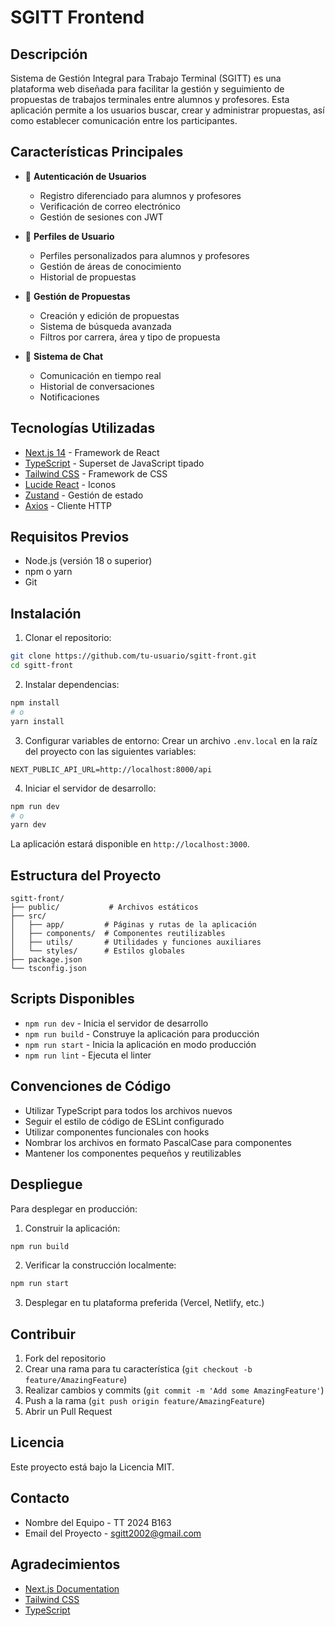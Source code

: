 # SGITT Frontend

## Descripción

Sistema de Gestión Integral para Trabajo Terminal (SGITT) es una plataforma web diseñada para facilitar la gestión y seguimiento de propuestas de trabajos terminales entre alumnos y profesores. Esta aplicación permite a los usuarios buscar, crear y administrar propuestas, así como establecer comunicación entre los participantes.

## Características Principales

- 🔐 **Autenticación de Usuarios**
  - Registro diferenciado para alumnos y profesores
  - Verificación de correo electrónico
  - Gestión de sesiones con JWT

- 👤 **Perfiles de Usuario**
  - Perfiles personalizados para alumnos y profesores
  - Gestión de áreas de conocimiento
  - Historial de propuestas

- 📝 **Gestión de Propuestas**
  - Creación y edición de propuestas
  - Sistema de búsqueda avanzada
  - Filtros por carrera, área y tipo de propuesta

- 💬 **Sistema de Chat**
  - Comunicación en tiempo real
  - Historial de conversaciones
  - Notificaciones

## Tecnologías Utilizadas

- [Next.js 14](https://nextjs.org/) - Framework de React
- [TypeScript](https://www.typescriptlang.org/) - Superset de JavaScript tipado
- [Tailwind CSS](https://tailwindcss.com/) - Framework de CSS
- [Lucide React](https://lucide.dev/) - Iconos
- [Zustand](https://zustand-demo.pmnd.rs/) - Gestión de estado
- [Axios](https://axios-http.com/) - Cliente HTTP

## Requisitos Previos

- Node.js (versión 18 o superior)
- npm o yarn
- Git

## Instalación

1. Clonar el repositorio:
```bash
git clone https://github.com/tu-usuario/sgitt-front.git
cd sgitt-front
```

2. Instalar dependencias:
```bash
npm install
# o
yarn install
```

3. Configurar variables de entorno:
Crear un archivo `.env.local` en la raíz del proyecto con las siguientes variables:
```env
NEXT_PUBLIC_API_URL=http://localhost:8000/api
```

4. Iniciar el servidor de desarrollo:
```bash
npm run dev
# o
yarn dev
```

La aplicación estará disponible en `http://localhost:3000`.

## Estructura del Proyecto

```
sgitt-front/
├── public/           # Archivos estáticos
├── src/
│   ├── app/         # Páginas y rutas de la aplicación
│   ├── components/  # Componentes reutilizables
│   ├── utils/       # Utilidades y funciones auxiliares
│   └── styles/      # Estilos globales
├── package.json
└── tsconfig.json
```

## Scripts Disponibles

- `npm run dev` - Inicia el servidor de desarrollo
- `npm run build` - Construye la aplicación para producción
- `npm run start` - Inicia la aplicación en modo producción
- `npm run lint` - Ejecuta el linter

## Convenciones de Código

- Utilizar TypeScript para todos los archivos nuevos
- Seguir el estilo de código de ESLint configurado
- Utilizar componentes funcionales con hooks
- Nombrar los archivos en formato PascalCase para componentes
- Mantener los componentes pequeños y reutilizables

## Despliegue

Para desplegar en producción:

1. Construir la aplicación:
```bash
npm run build
```

2. Verificar la construcción localmente:
```bash
npm run start
```

3. Desplegar en tu plataforma preferida (Vercel, Netlify, etc.)

## Contribuir

1. Fork del repositorio
2. Crear una rama para tu característica (`git checkout -b feature/AmazingFeature`)
3. Realizar cambios y commits (`git commit -m 'Add some AmazingFeature'`)
4. Push a la rama (`git push origin feature/AmazingFeature`)
5. Abrir un Pull Request

## Licencia

Este proyecto está bajo la Licencia MIT.

## Contacto

- Nombre del Equipo - TT 2024 B163
- Email del Proyecto - sgitt2002@gmail.com

## Agradecimientos

- [Next.js Documentation](https://nextjs.org/docs)
- [Tailwind CSS](https://tailwindcss.com/)
- [TypeScript](https://www.typescriptlang.org/)